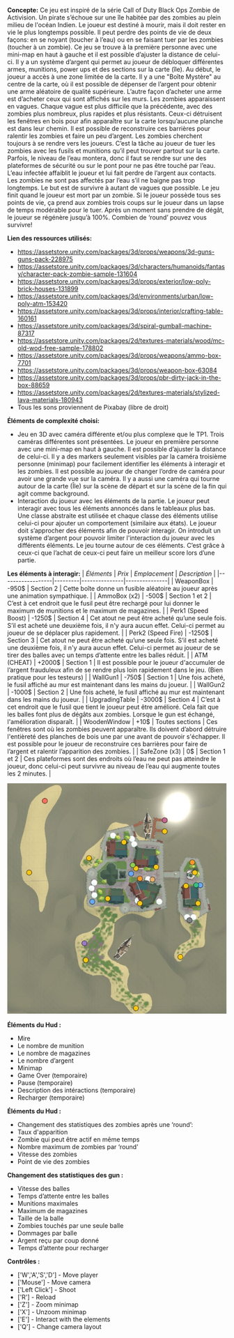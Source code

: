 **Concepte:**
Ce jeu est inspiré de la série Call of Duty Black Ops Zombie de Activision. Un pirate s’échoue sur une île habitée par des zombies au plein milieu de l'océan Indien. Le joueur est destiné à mourir, mais il doit rester en vie le plus longtemps possible. Il peut perdre des points de vie de deux façons: en se noyant (toucher à l’eau) ou en se faisant tuer par les zombies (toucher à un zombie). Ce jeu se trouve à la première personne avec une mini-map en haut à gauche et il est possible d’ajuster la distance de celui-ci. Il y a un système d’argent qui permet au joueur de débloquer différentes armes, munitions, power ups et des sections sur la carte (île). Au début, le joueur a accès à une zone limitée de la carte. Il y a une "Boîte Mystère" au centre de la carte, où il est possible de dépenser de l’argent pour obtenir une arme aléatoire de qualité supérieure. L’autre façon d’acheter une arme est d’acheter ceux qui sont affichés sur les murs. Les zombies apparaissent en vagues. Chaque vague est plus difficile que la précédente, avec des zombies plus nombreux, plus rapides et plus résistants. Ceux-ci détruisent les fenêtres en bois pour afin apparaître sur la carte lorsqu’aucune planche est dans leur chemin. Il est possible de reconstruire ces barrières pour ralentir les zombies et faire un peu d’argent. Les zombies cherchent toujours à se rendre vers les joueurs. C’est la tâche au joueur de tuer les zombies avec les fusils et munitions qu’il peut trouver partout sur la carte. Parfois, le niveau de l’eau montera, donc il faut se rendre sur une des plateformes de sécurité ou sur le pont pour ne pas être touché par l’eau. L’eau infectée affaiblit le joueur et lui fait perdre de l’argent aux contacts. Les zombies ne sont pas affectés par l’eau s’il ne baigne pas trop longtemps. Le but est de survivre à autant de vagues que possible. Le jeu finit quand le joueur est mort par un zombie. Si le joueur possède tous ses points de vie, ça prend aux zombies trois coups sur le joueur dans un lapse de temps modérable pour le tuer. Après un moment sans prendre de dégât, le joueur se régénère jusqu’à 100%. Combien de ‘round’ pouvez vous survivre!

**Lien des ressources utilisés:**
- https://assetstore.unity.com/packages/3d/props/weapons/3d-guns-guns-pack-228975 
- https://assetstore.unity.com/packages/3d/characters/humanoids/fantasy/character-pack-zombie-sample-131604 
- https://assetstore.unity.com/packages/3d/props/exterior/low-poly-brick-houses-131899 
- https://assetstore.unity.com/packages/3d/environments/urban/low-poly-atm-153420 
- https://assetstore.unity.com/packages/3d/props/interior/crafting-table-160161 
- https://assetstore.unity.com/packages/3d/spiral-gumball-machine-87317 
- https://assetstore.unity.com/packages/2d/textures-materials/wood/mc-old-wod-free-sample-178802 
- https://assetstore.unity.com/packages/3d/props/weapons/ammo-box-7701 
- https://assetstore.unity.com/packages/3d/props/weapon-box-63084 
- https://assetstore.unity.com/packages/3d/props/pbr-dirty-jack-in-the-box-88659 
- https://assetstore.unity.com/packages/2d/textures-materials/stylized-lava-materials-180943 
- Tous les sons proviennent de Pixabay (libre de droit)

**Éléments de complexité choisi:**
- Jeu en 3D avec caméra différente et/ou plus complexe que le TP1.
Trois caméras différentes sont présentées. Le joueur en première personne avec une mini-map en haut à gauche. Il est possible d’ajuster la distance de celui-ci. Il y a des markers seulement visibles par la caméra troisième personne (minimap) pour facilement identifier les éléments à interagir et les zombies. Il est possible au joueur de changer l’ordre de caméra pour avoir une grande vue sur la caméra.  Il y a aussi une caméra qui tourne autour de la carte (Île) sur la scène de départ et sur la scène de la fin qui agit comme background.
- Interaction du joueur avec les éléments de la partie.
Le joueur peut interagir avec tous les éléments annoncés dans le tableaux plus bas. Une classe abstraite est utilisée et chaque classe des éléments utilise celui-ci pour ajouter un comportement (similaire aux états). Le joueur doit s’approcher des éléments afin de pouvoir interagir. On introduit un système d’argent pour pouvoir limiter l'interaction du joueur avec les différents éléments. Le jeu tourne autour de ces éléments. C’est grâce à ceux-ci que l’achat de ceux-ci peut faire un meilleur score lors d’une partie.

**Les éléments à interagir:**
| *Éléments*         | *Prix*    | *Emplacement*   | *Description*   |
|------------------|---------|---------------|---------------|
| WeaponBox        | -950$   | Section 2      | Cette boîte donne un fusible aléatoire au joueur après une animation sympathique.   |
| AmmoBox (x2)     | -500$   | Section 1 et 2 | C’est à cet endroit que le fusil peut être rechargé pour lui donner le maximum de munitions et le maximum de magazines.   |
| Perk1 (Speed Boost) | -1250$ | Section 4    | Cet atout ne peut être acheté qu’une seule fois. S’il est acheté une deuxième fois, il n'y aura aucun effet. Celui-ci permet au joueur de se déplacer plus rapidement.   |
| Perk2 (Speed Fire)  | -1250$ | Section 3  | Cet atout ne peut être acheté qu’une seule fois. S’il est acheté une deuxième fois, il n'y aura aucun effet. Celui-ci permet au joueur de se tirer des balles avec un temps d’attente entre les balles réduit.   |
| ATM (CHEAT)      | +2000$  | Section 1      | Il est possible pour le joueur d'accumuler de l’argent frauduleux afin de se rendre plus loin rapidement dans le jeu. (Bien pratique pour les testeurs)   |
| WallGun1         | -750$   | Section 1      | Une fois acheté, le fusil affiché au mur est maintenant dans les mains du joueur.   |
| WallGun2         | -1000$  | Section 2      | Une fois acheté, le fusil affiché au mur est maintenant dans les mains du joueur.   |
| UpgradingTable   | -3000$  | Section 4      | C’est à cet endroit que le fusil que tient le joueur peut être amélioré. Cela fait que les balles font plus de dégâts aux zombies. Lorsque le gun est échangé, l'amélioration disparaît.   |
| WoodenWindow     | +10$    | Toutes sections | Ces fenêtres sont où les zombies peuvent apparaître. Ils doivent d’abord détruire l'entièreté des planches de bois une par une avant de pouvoir s'échapper. Il est possible pour le joueur de reconstruire ces barrières pour faire de l’argent et ralentir l’apparition des zombies.   |
| SafeZone (x3)    | 0$      | Section 1 et 2 | Ces plateformes sont des endroits où l’eau ne peut pas atteindre le joueur, donc celui-ci peut survivre au niveau de l’eau qui augmente toutes les 2 minutes.   |

![Local Image](./map.JPG)

**Éléments du Hud :**
- Mire
- Le nombre de munition
- Le nombre de magazines
- Le nombre d’argent
- Minimap
- Game Over (temporaire)
- Pause (temporaire)
- Description des intéractions (temporaire)
- Recharger (temporaire)

**Éléments du Hud :**
- Changement des statistiques des zombies après une ‘round’:
- Taux d'apparition
- Zombie qui peut être actif en même temps
- Nombre maximum de zombies par ‘round’
- Vitesse des zombies
- Point de vie des zombies

**Changement des statistiques des gun :**
- Vitesse des balles
- Temps d’attente entre les balles
- Munitions maximales
- Maximum de magazines
- Taille de la balle
- Zombies touchés par une seule balle
- Dommages par balle
- Argent reçu par coup donné
- Temps d’attente pour recharger

**Contrôles :**
- ['W','A','S','D'] - Move player
- ['Mouse'] - Move camera 
- ['Left Click'] - Shoot
- ['R'] - Reload
- ['Z'] - Zoom minimap
- ['X'] - Unzoom minimap
- ['E'] - Interact with the elements
- ['Q'] - Change camera layout
